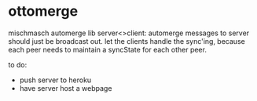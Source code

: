 # ottomerge
mischmasch automerge lib
server<>client: automerge messages to server should just be broadcast out. let the clients handle the sync'ing, because each peer needs to maintain a syncState for each other peer. 


to do:
- push server to heroku
- have server host a webpage